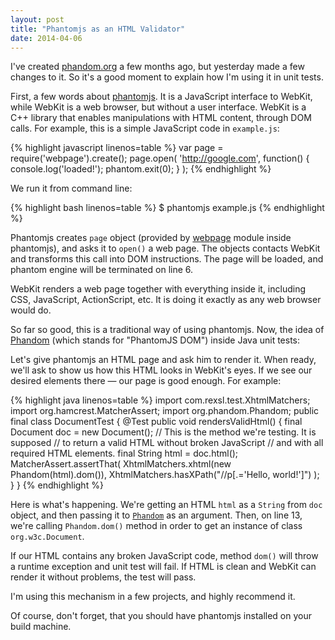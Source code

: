 ```yaml
---
layout: post
title: "Phantomjs as an HTML Validator"
date: 2014-04-06
---
```


I've created [phandom.org](http://www.phandom.org) a few months ago,
but yesterday made a few changes to it. So it's a good moment to
explain how I'm using it in unit tests.

First, a few words about [phantomjs](http://phantomjs.org/). It is a
JavaScript interface to WebKit, while WebKit is a web browser, but without
a user interface. WebKit is a C++ library that enables manipulations with
HTML content, through DOM calls. For example, this is a simple JavaScript
code in `example.js`:

{% highlight javascript linenos=table %}
var page = require('webpage').create();
page.open(
  'http://google.com',
  function() {
    console.log('loaded!');
    phantom.exit(0);
  }
);
{% endhighlight %}

We run it from command line:

{% highlight bash linenos=table %}
$ phantomjs example.js
{% endhighlight %}

Phantomjs creates `page` object
(provided by [webpage](https://github.com/ariya/phantomjs/wiki/API-Reference-WebPage)
module inside phantomjs), and asks it to `open()` a web page. The objects
contacts WebKit and transforms this call into DOM instructions. The page will
be loaded, and phantom engine will be terminated on line 6.

WebKit renders a web page together with everything inside it, including CSS,
JavaScript, ActionScript, etc. It is doing it exactly as any web browser would
do.

So far so good, this is a traditional way of using phantomjs. Now, the idea
of [Phandom](http://www.phandom.org) (which stands for "PhantomJS DOM") inside
Java unit tests:

Let's give phantomjs an HTML page and ask him to render it. When ready, we'll
ask to show us how this HTML looks in WebKit's eyes. If we see our desired
elements there &mdash; our page is good enough. For example:

{% highlight java linenos=table %}
import com.rexsl.test.XhtmlMatchers;
import org.hamcrest.MatcherAssert;
import org.phandom.Phandom;
public final class DocumentTest {
  @Test
  public void rendersValidHtml() {
    final Document doc = new Document();
    // This is the method we're testing. It is supposed
    // to return a valid HTML without broken JavaScript
    // and with all required HTML elements.
    final String html = doc.html();
    MatcherAssert.assertThat(
      XhtmlMatchers.xhtml(new Phandom(html).dom()),
      XhtmlMatchers.hasXPath("//p[.='Hello, world!']")
    );
  }
}
{% endhighlight %}

Here is what's happening. We're getting an HTML `html` as a `String`
from `doc` object, and then passing it to
[`Phandom`](http://www.phandom.org/apidocs-0.2.1/org/phandom/Phandom.html)
as an argument. Then,
on line 13, we're calling `Phandom.dom()` method in order to get an instance
of class `org.w3c.Document`.

If our HTML contains any broken JavaScript code, method `dom()` will
throw a runtime exception and unit test will fail. If HTML is clean
and WebKit can render it without problems, the test will pass.

I'm using this mechanism in a few projects, and highly recommend it.

Of course, don't forget, that you should have phantomjs installed on your
build machine.


